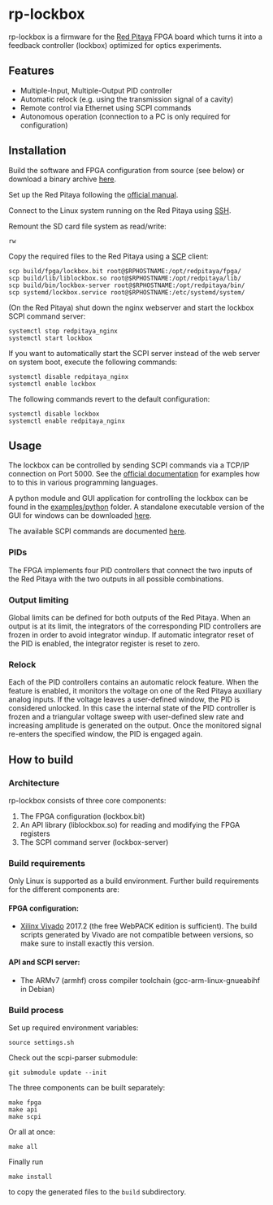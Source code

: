 # rp-lockbox
rp-lockbox is a firmware for the [Red Pitaya](https://www.redpitaya.com/) FPGA board which turns it
into a feedback controller (lockbox) optimized for optics experiments.

## Features
* Multiple-Input, Multiple-Output PID controller
* Automatic relock (e.g. using the transmission signal of a cavity)
* Remote control via Ethernet using SCPI commands
* Autonomous operation (connection to a PC is only required for configuration)

## Installation
Build the software and FPGA configuration from source (see below) or download a binary archive
[here](https://github.com/schmidf/rp-lockbox/releases).

Set up the Red Pitaya following the [official manual](https://redpitaya.readthedocs.io/en/latest/index.html).

Connect to the Linux system running on the Red Pitaya using [SSH](https://redpitaya.readthedocs.io/en/latest/developerGuide/os/ssh/ssh.html).

Remount the SD card file system as read/write:
```
rw
```

Copy the required files to the Red Pitaya using a [SCP](https://en.wikipedia.org/wiki/Secure_copy)
client:
```
scp build/fpga/lockbox.bit root@$RPHOSTNAME:/opt/redpitaya/fpga/
scp build/lib/liblockbox.so root@$RPHOSTNAME:/opt/redpitaya/lib/
scp build/bin/lockbox-server root@$RPHOSTNAME:/opt/redpitaya/bin/
scp systemd/lockbox.service root@$RPHOSTNAME:/etc/systemd/system/
```

(On the Red Pitaya) shut down the nginx webserver and start the lockbox SCPI command server:
```
systemctl stop redpitaya_nginx
systemctl start lockbox
```

If you want to automatically start the SCPI server instead of the web server on system boot, execute
the following commands:
```
systemctl disable redpitaya_nginx
systemctl enable lockbox
```

The following commands revert to the default configuration:
```
systemctl disable lockbox
systemctl enable redpitaya_nginx
```

## Usage
The lockbox can be controlled by sending SCPI commands via a TCP/IP connection on Port 5000. See the
[official documentation](https://redpitaya.readthedocs.io/en/latest/appsFeatures/remoteControl/remoteControl.html)
for examples how to to this in various programming languages.

A python module and GUI application for controlling the lockbox can be found in the
[examples/python](examples/python) folder. A standalone executable version of the GUI for windows
can be downloaded [here](https://github.com/schmidf/rp-lockbox/releases).

The available SCPI commands are documented [here](doc/SCPI_commands.rst).

### PIDs
The FPGA implements four PID controllers that connect the two inputs of the Red Pitaya with the two
outputs in all possible combinations.

### Output limiting
Global limits can be defined for both outputs of the Red Pitaya. When an output is at its limit, the
integrators of the corresponding PID controllers are frozen in order to avoid integrator windup. If
automatic integrator reset of the PID is enabled, the integrator register is reset to zero.

### Relock
Each of the PID controllers contains an automatic relock feature. When the feature is enabled, it
monitors the voltage on one of the Red Pitaya auxiliary analog inputs.
If the voltage leaves a user-defined window, the PID is considered unlocked. In this case the
internal state of the PID controller is frozen and a triangular voltage sweep with user-defined slew
rate and increasing amplitude is generated on the output. Once the monitored signal re-enters the
specified window, the PID is engaged again.

## How to build
### Architecture
rp-lockbox consists of three core components:

1. The FPGA configuration (lockbox.bit)
2. An API library (liblockbox.so) for reading and modifying the FPGA registers
3. The SCPI command server (lockbox-server)

### Build requirements
Only Linux is supported as a build environment. Further build requirements for the different
components are:

#### FPGA configuration:

* [Xilinx Vivado](https://www.xilinx.com/products/design-tools/vivado.html) 2017.2 (the free WebPACK
edition is sufficient). The build scripts generated by Vivado are not compatible between versions,
so make sure to install exactly this version.

#### API and SCPI server:

* The ARMv7 (armhf) cross compiler toolchain (gcc-arm-linux-gnueabihf in Debian)

### Build process

Set up required environment variables:
```
source settings.sh
```

Check out the scpi-parser submodule:
```
git submodule update --init
```

The three components can be built separately:
```
make fpga
make api
make scpi
```

Or all at once:
```
make all
```

Finally run
```
make install
```
to copy the generated files to the `build` subdirectory.
